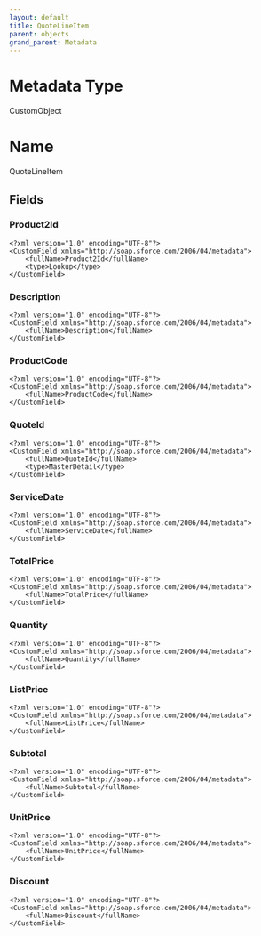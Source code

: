 ```yaml
---
layout: default
title: QuoteLineItem
parent: objects
grand_parent: Metadata
---
```

# Metadata Type
CustomObject

# Name
QuoteLineItem
## Fields
### Product2Id

```
<?xml version="1.0" encoding="UTF-8"?>
<CustomField xmlns="http://soap.sforce.com/2006/04/metadata">
    <fullName>Product2Id</fullName>
    <type>Lookup</type>
</CustomField>
```
### Description

```
<?xml version="1.0" encoding="UTF-8"?>
<CustomField xmlns="http://soap.sforce.com/2006/04/metadata">
    <fullName>Description</fullName>
</CustomField>
```
### ProductCode

```
<?xml version="1.0" encoding="UTF-8"?>
<CustomField xmlns="http://soap.sforce.com/2006/04/metadata">
    <fullName>ProductCode</fullName>
</CustomField>
```
### QuoteId

```
<?xml version="1.0" encoding="UTF-8"?>
<CustomField xmlns="http://soap.sforce.com/2006/04/metadata">
    <fullName>QuoteId</fullName>
    <type>MasterDetail</type>
</CustomField>
```
### ServiceDate

```
<?xml version="1.0" encoding="UTF-8"?>
<CustomField xmlns="http://soap.sforce.com/2006/04/metadata">
    <fullName>ServiceDate</fullName>
</CustomField>
```
### TotalPrice

```
<?xml version="1.0" encoding="UTF-8"?>
<CustomField xmlns="http://soap.sforce.com/2006/04/metadata">
    <fullName>TotalPrice</fullName>
</CustomField>
```
### Quantity

```
<?xml version="1.0" encoding="UTF-8"?>
<CustomField xmlns="http://soap.sforce.com/2006/04/metadata">
    <fullName>Quantity</fullName>
</CustomField>
```
### ListPrice

```
<?xml version="1.0" encoding="UTF-8"?>
<CustomField xmlns="http://soap.sforce.com/2006/04/metadata">
    <fullName>ListPrice</fullName>
</CustomField>
```
### Subtotal

```
<?xml version="1.0" encoding="UTF-8"?>
<CustomField xmlns="http://soap.sforce.com/2006/04/metadata">
    <fullName>Subtotal</fullName>
</CustomField>
```
### UnitPrice

```
<?xml version="1.0" encoding="UTF-8"?>
<CustomField xmlns="http://soap.sforce.com/2006/04/metadata">
    <fullName>UnitPrice</fullName>
</CustomField>
```
### Discount

```
<?xml version="1.0" encoding="UTF-8"?>
<CustomField xmlns="http://soap.sforce.com/2006/04/metadata">
    <fullName>Discount</fullName>
</CustomField>
```
